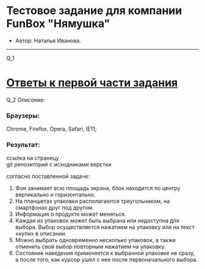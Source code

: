 # Тестовое задание для компании FunBox "Нямушка" 

* Автор: Наталья Иванова.

---
Q_1
# <a href="https://github.com/natalia-ai/funBox/Q_funbox_Ivanova.docx">Ответы к первой части задания</a>

Q_2
_Описание:_<br>
### Браузеры: 
Chrome, Firefox, Opera, Safari, IE11;  

### Результат: 
ссылка на страницу <br>
git репозиторий с исходниками верстки 
 
cогласно поставленной задаче:
1. Фон занимает всю площадь экрана, блок находится по центру вертикально и горизонтально.
2. На планшетах упаковки располагаются треугольником, на смартфонах друг
под другом.
3. Информация о продукте может меняться.
4. Каждая из упаковок может быть выбрана или недоступна для выбора. Выбор
осуществляется нажатием на упаковку или на текст «купи» в описании.
5. Можно выбрать одновременно несколько упаковок, а также отменить свой
выбор повторным нажатием на упаковку.
6. Состояние наведения применяется к выбранной упаковке не сразу, а после
того, как курсор ушёл с нее после первоначального выбора. 

